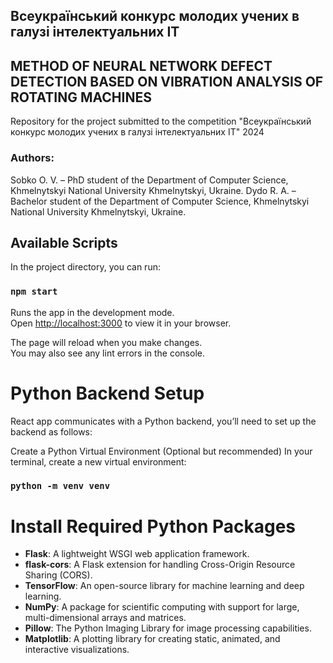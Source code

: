 ## Всеукраїнський конкурс молодих учених в галузі інтелектуальних ІТ

## METHOD OF NEURAL NETWORK DEFECT DETECTION BASED ON VIBRATION ANALYSIS OF ROTATING MACHINES

Repository for the project submitted to the competition "Всеукраїнський конкурс молодих учених в галузі інтелектуальних ІТ" 2024

### Authors:
Sobko O. V. – PhD student of the Department of Computer Science, Khmelnytskyi National University Khmelnytskyi, Ukraine.
Dydo R. A. – Bachelor student of the Department of Computer Science, Khmelnytskyi National University Khmelnytskyi, Ukraine.


## Available Scripts

In the project directory, you can run:

### `npm start`

Runs the app in the development mode.\
Open [http://localhost:3000](http://localhost:3000) to view it in your browser.

The page will reload when you make changes.\
You may also see any lint errors in the console.

# Python Backend Setup
React app communicates with a Python backend, you’ll need to set up the backend as follows:

Create a Python Virtual Environment (Optional but recommended)
In your terminal, create a new virtual environment:

### `python -m venv venv`

# Install Required Python Packages

- **Flask**: A lightweight WSGI web application framework.
- **flask-cors**: A Flask extension for handling Cross-Origin Resource Sharing (CORS).
- **TensorFlow**: An open-source library for machine learning and deep learning.
- **NumPy**: A package for scientific computing with support for large, multi-dimensional arrays and matrices.
- **Pillow**: The Python Imaging Library for image processing capabilities.
- **Matplotlib**: A plotting library for creating static, animated, and interactive visualizations.


